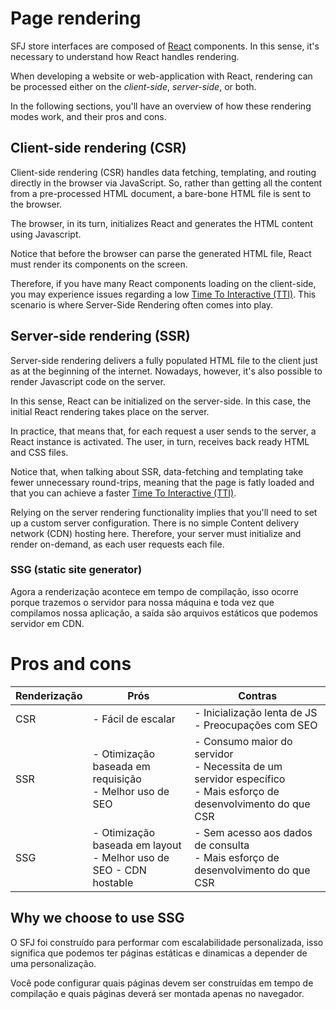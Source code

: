 # Page rendering

SFJ store interfaces are composed of [React](https://reactjs.org/) components. In this sense, it's necessary to understand how React handles rendering.

When developing a website or web-application with React, rendering can be processed either on the *client-side*, *server-side*, or both.

In the following sections, you'll have an overview of how these rendering modes work, and their pros and cons.

## Client-side rendering (CSR)

Client-side rendering (CSR) handles data fetching, templating, and routing directly in the browser via JavaScript. So, rather than getting all the content from a pre-processed HTML document, a bare-bone HTML file is sent to the browser. 

The browser, in its turn, initializes React and generates the HTML content using Javascript.

Notice that before the browser can parse the generated HTML file, React must render its components on the screen. 

Therefore, if you have many React components loading on the client-side, you may experience issues regarding a low [Time To Interactive (TTI)](https://web.dev/tti/). This scenario is where Server-Side Rendering often comes into play.

## Server-side rendering (SSR)

Server-side rendering delivers a fully populated HTML file to the client just as at the beginning of the internet. Nowadays, however, it's also possible to render Javascript code on the server.

In this sense, React can be initialized on the server-side. In this case, the initial React rendering takes place on the server.

In practice, that means that, for each request a user sends to the server, a React instance is activated. The user, in turn, receives back ready HTML and CSS files.

Notice that, when talking about SSR, data-fetching and templating take fewer unnecessary round-trips, meaning that the page is fatly loaded and that you can achieve a faster [Time To Interactive (TTI)](https://web.dev/tti/).

Relying on the server rendering functionality implies that you'll need to set up a custom server configuration. There is no simple Content delivery network (CDN) hosting here. Therefore, your server must initialize and render on-demand, as each user requests each file.

### SSG (static site generator)

Agora a renderização acontece em tempo de compilação, isso ocorre porque trazemos o servidor para nossa máquina e toda vez que compilamos nossa aplicação, a saída são arquivos estáticos que podemos servidor em CDN.

# Pros and cons

| Renderização | Prós                                                              | Contras                                                                                                        |
|--------------|-------------------------------------------------------------------|----------------------------------------------------------------------------------------------------------------|
| CSR          | - Fácil de escalar                                                | - Inicialização lenta de JS<br/>- Preocupações com SEO                                                             |
| SSR          | - Otimização baseada em requisição<br/>- Melhor uso de SEO            | - Consumo maior do servidor<br/>- Necessita de um servidor específico<br/>- Mais esforço de desenvolvimento do que CSR |
| SSG          | - Otimização baseada em layout<br/>- Melhor uso de SEO - CDN hostable | - Sem acesso aos dados de consulta<br/>- Mais esforço de desenvolvimento do que CSR                                |

## Why we choose to use SSG

O SFJ foi construído para performar com escalabilidade personalizada, isso significa que podemos ter páginas estáticas e dinamicas a depender de uma personalização. 

Você pode configurar quais páginas devem ser construídas em tempo de compilação e quais páginas deverá ser montada apenas no navegador.
